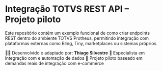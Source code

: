 # Integração TOTVS REST API – Projeto piloto

Este repositório contém um exemplo funcional de como criar endpoints REST dentro do ambiente TOTVS Protheus, permitindo integração com plataformas externas como Bling, Tiny, marketplaces ou sistemas próprios.

👨‍💻 Desenvolvido e adaptado por: **Thiago Silvestre**
📌 Especialista em integração com e automação de dados
📁 Projeto piloto baseado em demandas reais de integração com e-commerce

